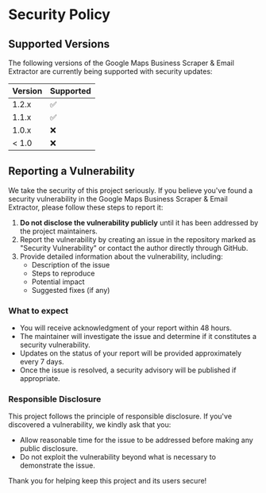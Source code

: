 # Security Policy

## Supported Versions

The following versions of the Google Maps Business Scraper & Email Extractor are currently being supported with security updates:

| Version | Supported          |
| ------- | ------------------ |
| 1.2.x   | :white_check_mark: |
| 1.1.x   | :white_check_mark: |
| 1.0.x   | :x:                |
| < 1.0   | :x:                |

## Reporting a Vulnerability

We take the security of this project seriously. If you believe you've found a security vulnerability in the Google Maps Business Scraper & Email Extractor, please follow these steps to report it:

1. **Do not disclose the vulnerability publicly** until it has been addressed by the project maintainers.
2. Report the vulnerability by creating an issue in the repository marked as "Security Vulnerability" or contact the author directly through GitHub.
3. Provide detailed information about the vulnerability, including:
   - Description of the issue
   - Steps to reproduce
   - Potential impact
   - Suggested fixes (if any)

### What to expect

- You will receive acknowledgment of your report within 48 hours.
- The maintainer will investigate the issue and determine if it constitutes a security vulnerability.
- Updates on the status of your report will be provided approximately every 7 days.
- Once the issue is resolved, a security advisory will be published if appropriate.

### Responsible Disclosure

This project follows the principle of responsible disclosure. If you've discovered a vulnerability, we kindly ask that you:

- Allow reasonable time for the issue to be addressed before making any public disclosure.
- Do not exploit the vulnerability beyond what is necessary to demonstrate the issue.

Thank you for helping keep this project and its users secure!
